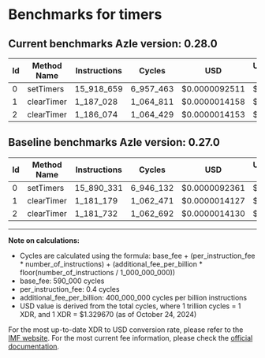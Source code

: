 # Benchmarks for timers

## Current benchmarks Azle version: 0.28.0

| Id  | Method Name | Instructions | Cycles    | USD           | USD/Million Calls | Change                           |
| --- | ----------- | ------------ | --------- | ------------- | ----------------- | -------------------------------- |
| 0   | setTimers   | 15_918_659   | 6_957_463 | $0.0000092511 | $9.25             | <font color="red">+28_328</font> |
| 1   | clearTimer  | 1_187_028    | 1_064_811 | $0.0000014158 | $1.41             | <font color="red">+5_849</font>  |
| 2   | clearTimer  | 1_186_074    | 1_064_429 | $0.0000014153 | $1.41             | <font color="red">+4_342</font>  |

## Baseline benchmarks Azle version: 0.27.0

| Id  | Method Name | Instructions | Cycles    | USD           | USD/Million Calls |
| --- | ----------- | ------------ | --------- | ------------- | ----------------- |
| 0   | setTimers   | 15_890_331   | 6_946_132 | $0.0000092361 | $9.23             |
| 1   | clearTimer  | 1_181_179    | 1_062_471 | $0.0000014127 | $1.41             |
| 2   | clearTimer  | 1_181_732    | 1_062_692 | $0.0000014130 | $1.41             |

---

**Note on calculations:**

- Cycles are calculated using the formula: base_fee + (per_instruction_fee \* number_of_instructions) + (additional_fee_per_billion \* floor(number_of_instructions / 1_000_000_000))
- base_fee: 590_000 cycles
- per_instruction_fee: 0.4 cycles
- additional_fee_per_billion: 400_000_000 cycles per billion instructions
- USD value is derived from the total cycles, where 1 trillion cycles = 1 XDR, and 1 XDR = $1.329670 (as of October 24, 2024)

For the most up-to-date XDR to USD conversion rate, please refer to the [IMF website](https://www.imf.org/external/np/fin/data/rms_sdrv.aspx).
For the most current fee information, please check the [official documentation](https://internetcomputer.org/docs/current/developer-docs/gas-cost#execution).
